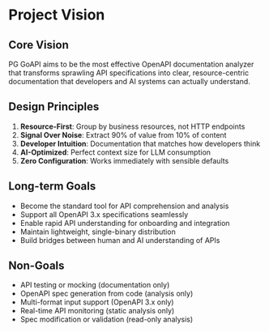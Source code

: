 # Project Vision

## Core Vision
PG GoAPI aims to be the most effective OpenAPI documentation analyzer that transforms sprawling API specifications into clear, resource-centric documentation that developers and AI systems can actually understand.

## Design Principles
1. **Resource-First**: Group by business resources, not HTTP endpoints
2. **Signal Over Noise**: Extract 90% of value from 10% of content
3. **Developer Intuition**: Documentation that matches how developers think
4. **AI-Optimized**: Perfect context size for LLM consumption
5. **Zero Configuration**: Works immediately with sensible defaults

## Long-term Goals
- Become the standard tool for API comprehension and analysis
- Support all OpenAPI 3.x specifications seamlessly
- Enable rapid API understanding for onboarding and integration
- Maintain lightweight, single-binary distribution
- Build bridges between human and AI understanding of APIs

## Non-Goals
- API testing or mocking (documentation only)
- OpenAPI spec generation from code (analysis only)
- Multi-format input support (OpenAPI 3.x only)
- Real-time API monitoring (static analysis only)
- Spec modification or validation (read-only analysis)
